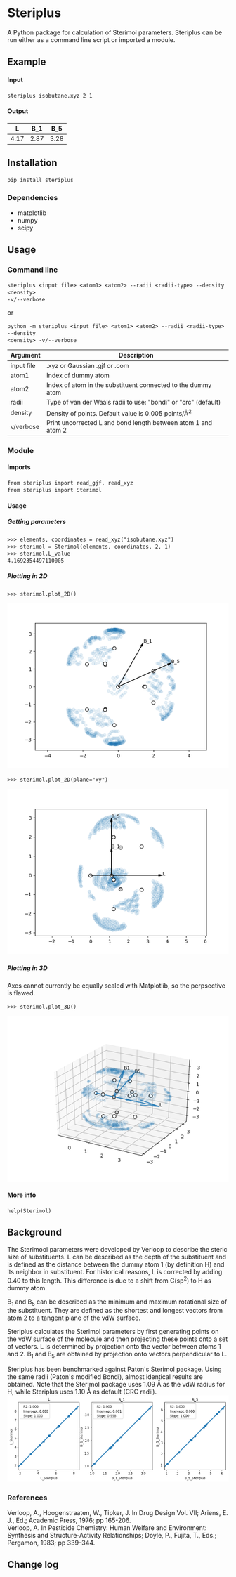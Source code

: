 # Steriplus
A Python package for calculation of Sterimol parameters. Steriplus can be run either as a command line script or imported a module.

## Example
#### Input
```
steriplus isobutane.xyz 2 1
```

#### Output
| L    | B\_1 | B\_5 |
|------|------|------|
| 4.17 | 2.87 | 3.28 |

## Installation
```
pip install steriplus
```

### Dependencies
* matplotlib
* numpy
* scipy

## Usage
### Command line
```
steriplus <input file> <atom1> <atom2> --radii <radii-type> --density <density>
-v/--verbose
```  
or  
```
python -m steriplus <input file> <atom1> <atom2> --radii <radii-type> --density
<density> -v/--verbose
```

|Argument   | Description                                                    |
|-----------|----------------------------------------------------------------|
|input file | .xyz or Gaussian .gjf or .com                                  |
|atom1      | Index of dummy atom                                            |
|atom2      | Index of atom in the substituent connected to the dummy atom   |
|radii      | Type of van der Waals radii to use: "bondi" or "crc" (default) |
|density    | Density of points. Default value is 0.005 points/Å<sup>2</sup> |
|v/verbose  | Print uncorrected L and bond length between atom 1 and atom 2  |

### Module
#### Imports
```
from steriplus import read_gjf, read_xyz
from steriplus import Sterimol
```

#### Usage
##### Getting parameters
```
>>> elements, coordinates = read_xyz("isobutane.xyz")
>>> sterimol = Sterimol(elements, coordinates, 2, 1)
>>> sterimol.L_value
4.1692354497110005
```

##### Plotting in 2D
```
>>> sterimol.plot_2D()
```

![](doc/yz.png)

```
>>> sterimol.plot_2D(plane="xy")
```

![](doc/xy.png)

##### Plotting in 3D
Axes cannot currently be equally scaled with Matplotlib, so the perpsective is
flawed.
```
>>> sterimol.plot_3D()
```

![](doc/3D.png)

#### More info
```
help(Sterimol)
```

## Background
The Sterimool parameters were developed by Verloop to describe the steric size
of substituents. L can be described as the depth of the substituent and is
defined as the distance between the dummy atom 1 (by definition H) and its
neighbor in substituent. For historical reasons, L is corrected by adding 0.40
to this length. This difference is due to a shift from C(sp<sup>2</sup>) to H
as dummy atom.

B<sub>1</sub> and B<sub>5</sub> can be described as the minimum and maximum
rotational size of the substituent. They are defined as the shortest and longest
vectors from atom 2 to a tangent plane of the vdW surface.

Steriplus calculates the Sterimol parameters by first generating points on the
vdW surface of the molecule and then projecting these points onto a set of
vectors. L is determined by projection onto the vector between atoms 1 and 2.
B<sub>1</sub> and B<sub>5</sub> are obtained by projection onto vectors
perpendicular to L.

Steriplus has been benchmarked against Paton's Sterimol package. Using the same
radii (Paton's modified Bondi), almost identical results are obtained. Note that
the Sterimol package uses 1.09 Å as the vdW radius for H, while Steriplus uses
1.10 Å as default (CRC radii).
![](doc/benchmark.png)

### References
Verloop, A., Hoogenstraaten, W., Tipker, J. In Drug Design Vol. VII; Ariens, E. J., Ed.; Academic Press, 1976; pp 165-206.  
Verloop, A. In Pesticide Chemistry: Human Welfare and Environment: Synthesis and Structure-Activity Relationships; Doyle, P., Fujita, T., Eds.; Pergamon, 1983; pp 339–344.

## Change log
